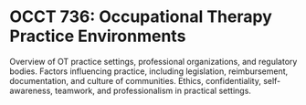 # OCCT 736: Occupational Therapy Practice Environments

Overview of OT practice settings, professional organizations, and regulatory bodies. Factors influencing practice, including legislation, reimbursement, documentation, and culture of communities. Ethics, confidentiality, self-awareness, teamwork, and professionalism in practical settings.